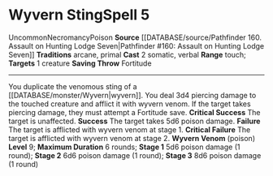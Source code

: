 ﻿---
actions: '[two-actions]'
component:
- Somatic
- Verbal
heighten_level: '5'
id: '830'
level: '5'
name: Wyvern Sting
range: touch
rarity: Uncommon
saving_throw: Fortitude
school: Necromancy
source: '[[DATABASE/source/Pathfinder 160. Assault on Hunting Lodge Seven|Pathfinder
  #160: Assault on Hunting Lodge Seven]]'
target: 1 creature
tradition:
- Arcane
- Primal
trait:
- '[[DATABASE/trait/Necromancy|Necromancy]]'
- '[[DATABASE/trait/Poison|Poison]]'
- '[[DATABASE/trait/Uncommon|Uncommon]]'
type: Spell

---
# Wyvern Sting<span class="item-type">Spell 5</span>

<span class="trait-uncommon item-trait">Uncommon</span><span class="item-trait">Necromancy</span><span class="item-trait">Poison</span>
**Source** [[DATABASE/source/Pathfinder 160. Assault on Hunting Lodge Seven|Pathfinder #160: Assault on Hunting Lodge Seven]]
**Traditions** arcane, primal
**Cast** <span class="action-icon">2</span> somatic, verbal
**Range** touch; **Targets** 1 creature
**Saving Throw** Fortitude

---
You duplicate the venomous sting of a [[DATABASE/monster/Wyvern|wyvern]]. You deal 3d4 piercing damage to the touched creature and afflict it with wyvern venom. If the target takes piercing damage, they must attempt a Fortitude save.
**Critical Success** The target is unaffected.
**Success** The target takes 5d6 poison damage.
**Failure** The target is afflicted with wyvern venom at stage 1.
**Critical Failure** The target is afflicted with wyvern venom at stage 2.
 **Wyvern Venom** (poison) **Level** 9; **Maximum Duration** 6 rounds; **Stage 1** 5d6 poison damage (1 round); **Stage 2** 6d6 poison damage (1 round); **Stage 3** 8d6 poison damage (1 round)